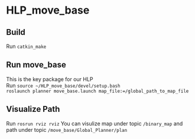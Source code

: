 # HLP_move_base

## Build
Run `catkin_make`

## Run move_base
This is the key package for our HLP <br />
Run `source ~/HLP_move_base/devel/setup.bash` <br />
`roslaunch planner move_base.launch map_file:=/global_path_to_map_file`

## Visualize Path
Run `rosrun rviz rviz`
You can visulize map under topic `/binary_map` and path under topic `/move_base/Global_Planner/plan`
